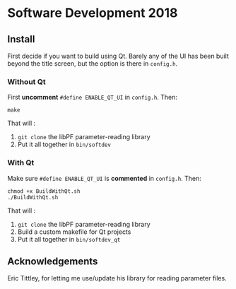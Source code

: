 # Software Development 2018

## Install
First decide if you want to build using Qt. Barely any of the UI has been built beyond the title screen, but the option is there in `config.h`.

### Without Qt
First **uncomment** `#define ENABLE_QT_UI` in `config.h`. Then:
```
make
```
That will :
1. `git clone` the libPF parameter-reading library
2. Put it all together in `bin/softdev`

### With Qt
Make sure `#define ENABLE_QT_UI` is **commented** in `config.h`. Then:
```
chmod +x BuildWithQt.sh
./BuildWithQt.sh
```
That will :
1. `git clone` the libPF parameter-reading library
2. Build a custom makefile for Qt projects
3. Put it all together in `bin/softdev_qt`

## Acknowledgements
Eric Tittley, for letting me use/update his library for reading parameter files.
